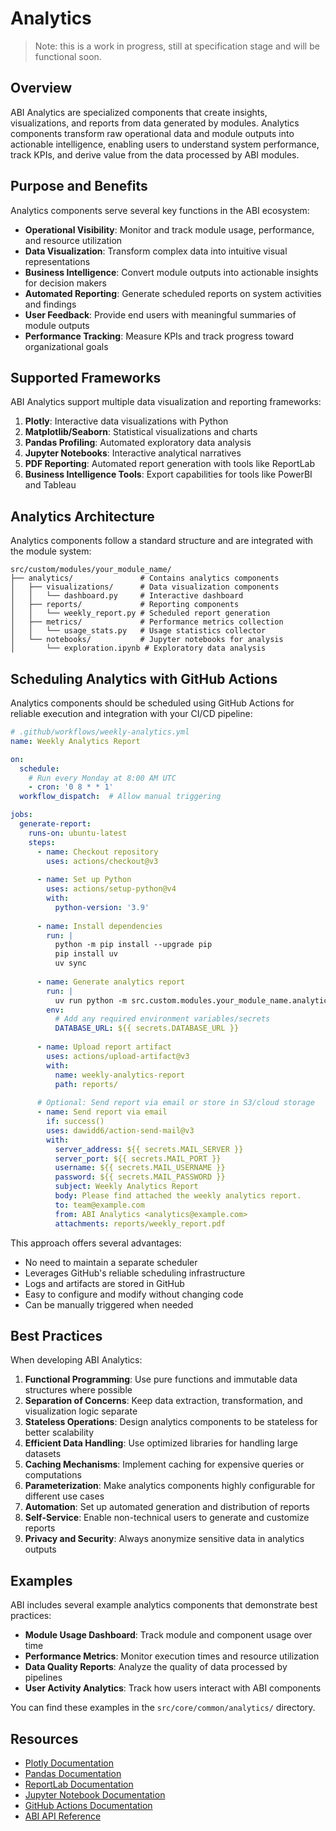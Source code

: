 # Analytics

> Note: this is a work in progress, still at specification stage and will be functional soon.

## Overview

ABI Analytics are specialized components that create insights, visualizations, and reports from data generated by modules. Analytics components transform raw operational data and module outputs into actionable intelligence, enabling users to understand system performance, track KPIs, and derive value from the data processed by ABI modules.

## Purpose and Benefits

Analytics components serve several key functions in the ABI ecosystem:

- **Operational Visibility**: Monitor and track module usage, performance, and resource utilization
- **Data Visualization**: Transform complex data into intuitive visual representations
- **Business Intelligence**: Convert module outputs into actionable insights for decision makers
- **Automated Reporting**: Generate scheduled reports on system activities and findings
- **User Feedback**: Provide end users with meaningful summaries of module outputs
- **Performance Tracking**: Measure KPIs and track progress toward organizational goals

## Supported Frameworks

ABI Analytics support multiple data visualization and reporting frameworks:

1. **Plotly**: Interactive data visualizations with Python
2. **Matplotlib/Seaborn**: Statistical visualizations and charts
3. **Pandas Profiling**: Automated exploratory data analysis
4. **Jupyter Notebooks**: Interactive analytical narratives
5. **PDF Reporting**: Automated report generation with tools like ReportLab
6. **Business Intelligence Tools**: Export capabilities for tools like PowerBI and Tableau

## Analytics Architecture

Analytics components follow a standard structure and are integrated with the module system:

```
src/custom/modules/your_module_name/
├── analytics/               # Contains analytics components
│   ├── visualizations/      # Data visualization components
│   │   └── dashboard.py     # Interactive dashboard
│   ├── reports/             # Reporting components
│   │   └── weekly_report.py # Scheduled report generation
│   ├── metrics/             # Performance metrics collection
│   │   └── usage_stats.py   # Usage statistics collector
│   └── notebooks/           # Jupyter notebooks for analysis
│       └── exploration.ipynb # Exploratory data analysis
```

## Scheduling Analytics with GitHub Actions

Analytics components should be scheduled using GitHub Actions for reliable execution and integration with your CI/CD pipeline:

```yaml
# .github/workflows/weekly-analytics.yml
name: Weekly Analytics Report

on:
  schedule:
    # Run every Monday at 8:00 AM UTC
    - cron: '0 8 * * 1'
  workflow_dispatch:  # Allow manual triggering

jobs:
  generate-report:
    runs-on: ubuntu-latest
    steps:
      - name: Checkout repository
        uses: actions/checkout@v3
        
      - name: Set up Python
        uses: actions/setup-python@v4
        with:
          python-version: '3.9'
          
      - name: Install dependencies
        run: |
          python -m pip install --upgrade pip
          pip install uv
          uv sync
          
      - name: Generate analytics report
        run: |
          uv run python -m src.custom.modules.your_module_name.analytics.reports.generate_report
        env:
          # Add any required environment variables/secrets
          DATABASE_URL: ${{ secrets.DATABASE_URL }}
          
      - name: Upload report artifact
        uses: actions/upload-artifact@v3
        with:
          name: weekly-analytics-report
          path: reports/
          
      # Optional: Send report via email or store in S3/cloud storage
      - name: Send report via email
        if: success()
        uses: dawidd6/action-send-mail@v3
        with:
          server_address: ${{ secrets.MAIL_SERVER }}
          server_port: ${{ secrets.MAIL_PORT }}
          username: ${{ secrets.MAIL_USERNAME }}
          password: ${{ secrets.MAIL_PASSWORD }}
          subject: Weekly Analytics Report
          body: Please find attached the weekly analytics report.
          to: team@example.com
          from: ABI Analytics <analytics@example.com>
          attachments: reports/weekly_report.pdf
```

This approach offers several advantages:
- No need to maintain a separate scheduler
- Leverages GitHub's reliable scheduling infrastructure
- Logs and artifacts are stored in GitHub
- Easy to configure and modify without changing code
- Can be manually triggered when needed

## Best Practices

When developing ABI Analytics:

1. **Functional Programming**: Use pure functions and immutable data structures where possible
2. **Separation of Concerns**: Keep data extraction, transformation, and visualization logic separate
3. **Stateless Operations**: Design analytics components to be stateless for better scalability
4. **Efficient Data Handling**: Use optimized libraries for handling large datasets
5. **Caching Mechanisms**: Implement caching for expensive queries or computations
6. **Parameterization**: Make analytics components highly configurable for different use cases
7. **Automation**: Set up automated generation and distribution of reports
8. **Self-Service**: Enable non-technical users to generate and customize reports
9. **Privacy and Security**: Always anonymize sensitive data in analytics outputs

## Examples

ABI includes several example analytics components that demonstrate best practices:

- **Module Usage Dashboard**: Track module and component usage over time
- **Performance Metrics**: Monitor execution times and resource utilization
- **Data Quality Reports**: Analyze the quality of data processed by pipelines
- **User Activity Analytics**: Track how users interact with ABI components

You can find these examples in the `src/core/common/analytics/` directory.

## Resources

- [Plotly Documentation](https://plotly.com/python/)
- [Pandas Documentation](https://pandas.pydata.org/)
- [ReportLab Documentation](https://www.reportlab.com/docs/reportlab-userguide.pdf)
- [Jupyter Notebook Documentation](https://jupyter-notebook.readthedocs.io/)
- [GitHub Actions Documentation](https://docs.github.com/en/actions)
- [ABI API Reference](../api/api-reference.md)